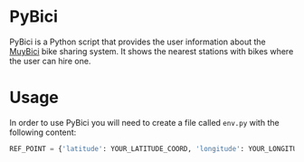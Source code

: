 # PyBici

PyBici is a Python script that provides the user information about the [MuyBici](https://muybici.org) bike sharing system. It shows the nearest stations with bikes where the user can hire one.

# Usage

In order to use PyBici you will need to create a file called `env.py` with the following content:

```python
REF_POINT = {'latitude': YOUR_LATITUDE_COORD, 'longitude': YOUR_LONGITUDE_COORD}
```
